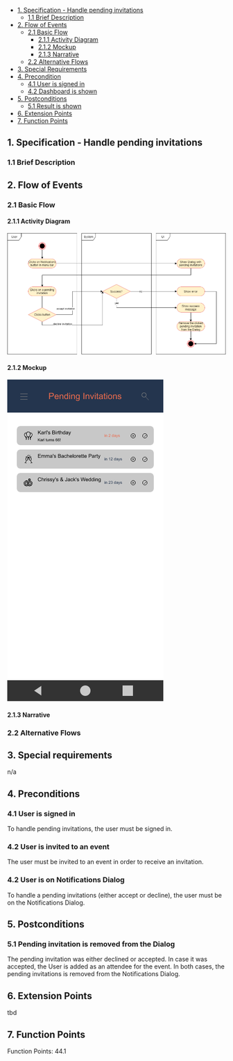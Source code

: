 - [1. Specification - Handle pending invitations](#1-specification-handle-pending-invitations)
    - [1.1 Brief Description](#11-brief-description)
- [2. Flow of Events](#2-flow-of-events)
    - [2.1 Basic Flow](#21-basic-flow)
        - [2.1.1 Activity Diagram](#211-activity-diagram)
        - [2.1.2 Mockup](#212-mockup)
        - [2.1.3 Narrative](#213-narrative)
    - [2.2 Alternative Flows](#21-alternative-flows)
- [3. Special Requirements](#3-special-requirements)
- [4. Precondition](#4-preconditions)
    - [4.1 User is signed in](#41-user-is-signed-in)
    - [4.2 Dashboard is shown](#42-dashboard-is-shown)
- [5. Postconditions](#5-postconditions)
    - [5.1 Result is shown](#51-result-is-shown)
- [6. Extension Points](#6-extension-points)
- [7. Function Points](#7-function-points)

## 1. Specification - Handle pending invitations
### 1.1 Brief Description

## 2. Flow of Events
### 2.1 Basic Flow
#### 2.1.1 Activity Diagram
![Activity Diagram](https://raw.githubusercontent.com/Honrix/PlandoraDocumentation/main/UCS/Handle%20pending%20invitations.png)

#### 2.1.2 Mockup
![Mockup](https://raw.githubusercontent.com/Honrix/PlandoraDocumentation/main/UCS/mockup/Pending%20Invitations.png)

#### 2.1.3 Narrative

### 2.2 Alternative Flows

## 3. Special requirements
n/a

## 4. Preconditions
### 4.1 User is signed in
To handle pending invitations, the user must be signed in.

### 4.2 User is invited to an event
The user must be invited to an event in order to receive an invitation. 

### 4.2 User is on Notifications Dialog
To handle a pending invitations (either accept or decline), the user must be on the Notifications Dialog. 

## 5. Postconditions
### 5.1 Pending invitation is removed from the Dialog
The pending invitation was either declined or accepted. In case it was accepted, the User is added as an attendee for the event.
In both cases, the pending invitations is removed from the Notifications Dialog.

## 6. Extension Points
tbd
## 7. Function Points

Function Points: 44.1
